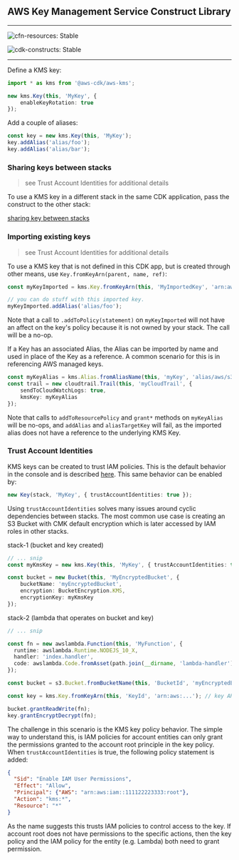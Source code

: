 ## AWS Key Management Service Construct Library
<!--BEGIN STABILITY BANNER-->
---

![cfn-resources: Stable](https://img.shields.io/badge/cfn--resources-stable-success.svg?style=for-the-badge)

![cdk-constructs: Stable](https://img.shields.io/badge/cdk--constructs-stable-success.svg?style=for-the-badge)

---
<!--END STABILITY BANNER-->

Define a KMS key:

```ts
import * as kms from '@aws-cdk/aws-kms';

new kms.Key(this, 'MyKey', {
    enableKeyRotation: true
});
```

Add a couple of aliases:

```ts
const key = new kms.Key(this, 'MyKey');
key.addAlias('alias/foo');
key.addAlias('alias/bar');
```

### Sharing keys between stacks

> see Trust Account Identities for additional details

To use a KMS key in a different stack in the same CDK application,
pass the construct to the other stack:

[sharing key between stacks](test/integ.key-sharing.lit.ts)


### Importing existing keys

> see Trust Account Identities for additional details

To use a KMS key that is not defined in this CDK app, but is created through other means, use
`Key.fromKeyArn(parent, name, ref)`:

```ts
const myKeyImported = kms.Key.fromKeyArn(this, 'MyImportedKey', 'arn:aws:...');

// you can do stuff with this imported key.
myKeyImported.addAlias('alias/foo');
```

Note that a call to `.addToPolicy(statement)` on `myKeyImported` will not have
an affect on the key's policy because it is not owned by your stack. The call
will be a no-op.

If a Key has an associated Alias, the Alias can be imported by name and used in place
of the Key as a reference. A common scenario for this is in referencing AWS managed keys.

```ts
const myKeyAlias = kms.Alias.fromAliasName(this, 'myKey', 'alias/aws/s3');
const trail = new cloudtrail.Trail(this, 'myCloudTrail', {
    sendToCloudWatchLogs: true,
    kmsKey: myKeyAlias
});
```

Note that calls to `addToResourcePolicy` and `grant*` methods on `myKeyAlias` will be
no-ops, and `addAlias` and `aliasTargetKey` will fail, as the imported alias does not
have a reference to the underlying KMS Key.

### Trust Account Identities

KMS keys can be created to trust IAM policies. This is the default behavior in
the console and is described
[here](https://docs.aws.amazon.com/kms/latest/developerguide/key-policies.html).
This same behavior can be enabled by:

```ts
new Key(stack, 'MyKey', { trustAccountIdentities: true });
```

Using `trustAccountIdentities` solves many issues around cyclic dependencies
between stacks. The most common use case is creating an S3 Bucket with CMK
default encryption which is later accessed by IAM roles in other stacks.

stack-1 (bucket and key created)

```ts
// ... snip
const myKmsKey = new kms.Key(this, 'MyKey', { trustAccountIdentities: true });

const bucket = new Bucket(this, 'MyEncryptedBucket', {
    bucketName: 'myEncryptedBucket',
    encryption: BucketEncryption.KMS,
    encryptionKey: myKmsKey
});
```

stack-2 (lambda that operates on bucket and key)

```ts
// ... snip

const fn = new awslambda.Function(this, 'MyFunction', {
  runtime: awslambda.Runtime.NODEJS_10_X,
  handler: 'index.handler',
  code: awslambda.Code.fromAsset(path.join(__dirname, 'lambda-handler')),
});

const bucket = s3.Bucket.fromBucketName(this, 'BucketId', 'myEncryptedBucket');

const key = kms.Key.fromKeyArn(this, 'KeyId', 'arn:aws:...'); // key ARN passed via stack props

bucket.grantReadWrite(fn);
key.grantEncryptDecrypt(fn);
```

The challenge in this scenario is the KMS key policy behavior. The simple way to understand
this, is IAM policies for account entities can only grant the permissions granted to the
account root principle in the key policy. When `trustAccountIdentities` is true,
the following policy statement is added:

```json
{
  "Sid": "Enable IAM User Permissions",
  "Effect": "Allow",
  "Principal": {"AWS": "arn:aws:iam::111122223333:root"},
  "Action": "kms:*",
  "Resource": "*"
}
```

As the name suggests this trusts IAM policies to control access to the key.
If account root does not have permissions to the specific actions, then the key
policy and the IAM policy for the entity (e.g. Lambda) both need to grant
permission.


